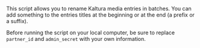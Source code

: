 This script allows you to rename Kaltura media entries in batches. You can add something to the entries titles at the beginning or at the end (a prefix or a suffix). 

Before running the script on your local computer, be sure to replace `partner_id` and `admin_secret` with your own information. 
